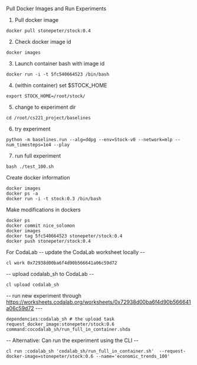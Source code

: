 
Pull Docker Images and Run Experiments
1. Pull docker image
```
docker pull stonepeter/stock:0.4
```
2. Check docker image id
```
docker images
```
3. Launch container bash with image id
```
docker run -i -t 5fc540664523 /bin/bash
```
4. (within container) set $STOCK_HOME
```
export STOCK_HOME=/root/stock/
```
5. change to experiment dir
```
cd /root/cs221_project/baselines
```
6. try experiment
```
python -m baselines.run --alg=ddpg --env=Stock-v0 --network=mlp --num_timesteps=1e4 --play
```
7. run full experiment
```
bash ./test_100.sh
```

Create docker information
```
docker images
docker ps -a
docker run -i -t stock:0.3 /bin/bash
```
Make modifications in dockers
```
docker ps
docker commit nice_solomon
docker images
docker tag 5fc540664523 stonepeter/stock:0.4
docker push stonepeter/stock:0.4
```

For CodaLab
-- update the CodaLab worksheet locally --
```
cl work 0x72938d00ba6f4d90b566641a06c59d72
```
-- upload codalab_sh to CodaLab --
```
cl upload codalab_sh
```
-- run new experiment through https://worksheets.codalab.org/worksheets/0x72938d00ba6f4d90b566641a06c59d72 ---
```
dependencies:codalab_sh # the upload task
request_docker_image:stonepeter/stock:0.6
command:cocodalab_sh/run_full_in_container.shda
```

-- Alternative: Can run the experiment using the CLI --
```
cl run :codalab_sh 'codalab_sh/run_full_in_container.sh'  --request-docker-image=stonepeter/stock:0.6 --name='economic_trends_100'
```
